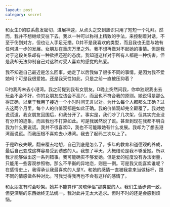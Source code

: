 ```yaml
---
layout: post
category: secret
---
```


和女生D的联系愈发密切，进展神速，从点头之交到熟识只用了短短一个礼拜。然而，我并不想继续交往下去。我以一种可以称得上精致的手法，来控制着对话，不至于伤到对方，但也让人手足无措。D并不是我喜欢的类型，而且我也无意与她有任何进一步的发展。女朋友在重庆万里之外。我不想再做对不起她的事情。但是我对于这段关系却有一种欲拒还迎的态度。我知道这样对于所有人都是一种伤害。但是我却无法抑制自己对这种对受人喜欢的感觉的热爱。

我不知道自己最近是怎么回事。她走了以后我做了很多不同的事情。是因为我不爱她吗？可是我很爱她。还是我天性如此，只是之前一直被压抑着？

D约我周末去小港湾。我之前提到我有女朋友。D晚上突然问我，你单独跟我出去玩会不会不好，你的女朋友应该会不高兴，而且也不符合我的原则。她说得是那么得正确，以至于我用了接近一个小时时间无言以对。为什么每个人都那么正确？过去这两个月里，每个人的价值观都是如此正确。我的价值观却完全颠覆了。我对她说谎道，我女朋友回国后，和我分开了。事实是，我们吵了几次架，但其实完全没有分开的迹象，而且我也不打算如此。可是我居然说了谎。甚至到现在我都不明白我为什么要说谎。我并不很喜欢D，我也不可能跟她有什么发展。我却为了想去港湾而说谎。而我压根不喜欢去小港湾。我去了起码三次以上了。

于是昨夜失眠。翻来覆去地想，自己到底是怎么了。多年的教育和道德观的养成，最后自己变成这样容易受到诱惑的人。我想了半天，大概结论是我不够爱她。所以我才能够做出这一系列错事。我可能确实不够爱她。但是爱的程度没有办法衡量，只能用一些客观参照物。那么不平衡的异地恋，则是一例。可是我又能喜欢谁呢？在感情史上，我得承认我最喜欢的人是Y。和她的感情一直被我拿来当做标杆，跟不同的情感做各种对比。可我觉得我再也不会有这样的感情了。

和女朋友有时会吵架。她并不能算作“灵魂伴侣”那类型的人。我们生活步调一致，但更深层的东西始终无法统一。我对此并无太大追求。但时不时的还是会感到烦恼。
